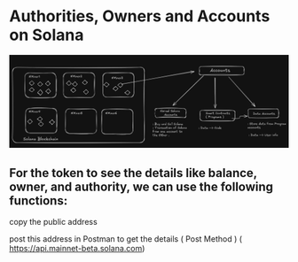 # Authorities, Owners and Accounts on Solana

![Screenshot from 2024-10-06 18-36-08.png](./Screenshot%20from%202024-10-06%2018-36-08.png)


## For the token to see the details like  balance, owner, and authority, we can use the following functions:

copy the public address 

post this address in Postman to get the details ( Post Method ) ( https://api.mainnet-beta.solana.com) 

